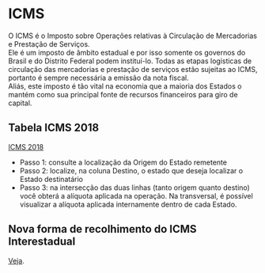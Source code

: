 # ICMS
O ICMS é o Imposto sobre Operações relativas à Circulação de Mercadorias e Prestação de Serviços.   
Ele é um imposto de âmbito estadual e por isso somente os governos do Brasil e do Distrito Federal podem instituí-lo.
Todas as etapas logísticas de circulação das mercadorias e prestação de serviços estão sujeitas ao ICMS, portanto é sempre necessária a emissão da nota fiscal.   
Aliás, este imposto é tão vital na economia que a maioria dos Estados o mantém como sua principal fonte de recursos financeiros para giro de capital.

## Tabela ICMS 2018
[ICMS 2018](/faq/imagens/tabela-icms.png)
- Passo 1: consulte a localização da Origem do Estado remetente
- Passo 2: localize, na coluna Destino, o estado que deseja localizar o Estado destinatário
- Passo 3: na intersecção das duas linhas (tanto origem quanto destino) você obterá a alíquota aplicada na operação. Na transversal, é possível visualizar a alíquota aplicada internamente dentro de cada Estado.

## Nova forma de recolhimento do ICMS Interestadual
[Veja](/faq/icms-93-2015.md).

